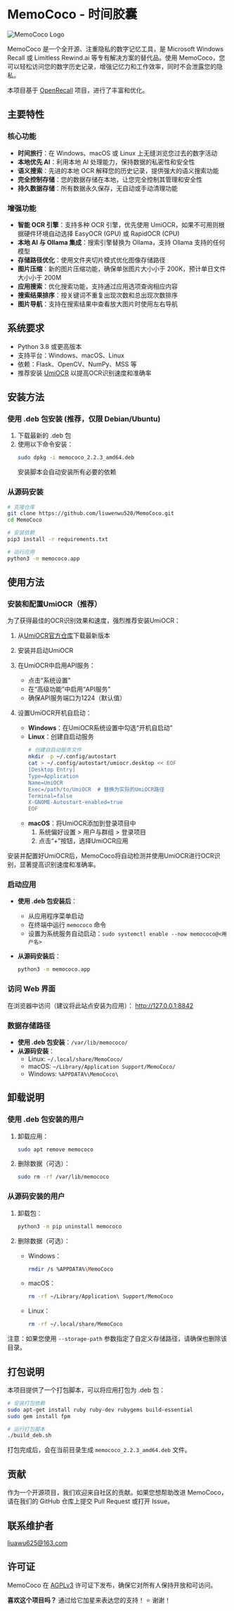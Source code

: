 # MemoCoco - 时间胶囊

![MemoCoco Logo](memococo/static/favicon144x144.png)

MemoCoco 是一个全开源、注重隐私的数字记忆工具，是 Microsoft Windows Recall 或 Limitless Rewind.ai 等专有解决方案的替代品。使用 MemoCoco，您可以轻松访问您的数字历史记录，增强记忆力和工作效率，同时不会泄露您的隐私。

本项目基于 [OpenRecall](https://github.com/openrecall/openrecall) 项目，进行了丰富和优化。

## 主要特性

### 核心功能

- **时间旅行**：在 Windows、macOS 或 Linux 上无缝浏览您过去的数字活动
- **本地优先 AI**：利用本地 AI 处理能力，保持数据的私密性和安全性
- **语义搜索**：先进的本地 OCR 解释您的历史记录，提供强大的语义搜索功能
- **完全控制存储**：您的数据存储在本地，让您完全控制其管理和安全性
- **持久数据存储**：所有数据永久保存，无自动或手动清理功能

### 增强功能

- **智能 OCR 引擎**：支持多种 OCR 引擎，优先使用 UmiOCR，如果不可用则根据硬件环境自动选择 EasyOCR (GPU) 或 RapidOCR (CPU)
- **本地 AI 与 Ollama 集成**：搜索引擎替换为 Ollama，支持 Ollama 支持的任何模型
- **存储路径优化**：使用文件夹切片模式优化图像存储路径
- **图片压缩**：新的图片压缩功能，确保单张图片大小小于 200K，预计单日文件大小小于 200M
- **应用搜索**：优化搜索功能，支持通过应用选项查询相应内容
- **搜索结果排序**：按关键词不重复出现次数和总出现次数排序
- **图片导航**：支持在搜索结果中查看放大图片时使用左右导航

## 系统要求

- Python 3.8 或更高版本
- 支持平台：Windows、macOS、Linux
- 依赖：Flask、OpenCV、NumPy、MSS 等
- 推荐安装 [UmiOCR](https://github.com/hiroi-sora/Umi-OCR) 以提高OCR识别速度和准确率

## 安装方法

### 使用 .deb 包安装 (推荐，仅限 Debian/Ubuntu)

1. 下载最新的 .deb 包
2. 使用以下命令安装：
   ```bash
   sudo dpkg -i memococo_2.2.3_amd64.deb
   ```
   安装脚本会自动安装所有必要的依赖

### 从源码安装

```bash
# 克隆仓库
git clone https://github.com/liuwenwu520/MemoCoco.git
cd MemoCoco

# 安装依赖
pip3 install -r requirements.txt

# 运行应用
python3 -m memococo.app
```

## 使用方法

### 安装和配置UmiOCR（推荐）

为了获得最佳的OCR识别效果和速度，强烈推荐安装UmiOCR：

1. 从[UmiOCR官方仓库](https://github.com/hiroi-sora/Umi-OCR/releases)下载最新版本
2. 安装并启动UmiOCR
3. 在UmiOCR中启用API服务：
   - 点击“系统设置”
   - 在“高级功能”中启用“API服务”
   - 确保API服务端口为1224（默认值）

4. 设置UmiOCR开机自启动：
   - **Windows**：在UmiOCR系统设置中勾选“开机自启动”
   - **Linux**：创建自启动服务
     ```bash
     # 创建自启动服务文件
     mkdir -p ~/.config/autostart
     cat > ~/.config/autostart/umiocr.desktop << EOF
     [Desktop Entry]
     Type=Application
     Name=UmiOCR
     Exec=/path/to/UmiOCR  # 替换为实际的UmiOCR路径
     Terminal=false
     X-GNOME-Autostart-enabled=true
     EOF
     ```
   - **macOS**：将UmiOCR添加到登录项目中
     1. 系统偏好设置 > 用户与群组 > 登录项目
     2. 点击“+”按钮，选择UmiOCR应用

安装并配置好UmiOCR后，MemoCoco将自动检测并使用UmiOCR进行OCR识别，显著提高识别速度和准确率。

### 启动应用

- **使用 .deb 包安装后**：
  - 从应用程序菜单启动
  - 在终端中运行 `memococo` 命令
  - 设置为系统服务自动启动：`sudo systemctl enable --now memococo@<用户名>`

- **从源码安装后**：
  ```bash
  python3 -m memococo.app
  ```

### 访问 Web 界面

在浏览器中访问（建议将此站点安装为应用）：
http://127.0.0.1:8842

### 数据存储路径

- **使用 .deb 包安装**：`/var/lib/memococo/`
- **从源码安装**：
  - Linux: `~/.local/share/MemoCoco/`
  - macOS: `~/Library/Application Support/MemoCoco/`
  - Windows: `%APPDATA%\MemoCoco\`

## 卸载说明

### 使用 .deb 包安装的用户

1. 卸载应用：
   ```bash
   sudo apt remove memococo
   ```

2. 删除数据（可选）：
   ```bash
   sudo rm -rf /var/lib/memococo
   ```

### 从源码安装的用户

1. 卸载包：
   ```bash
   python3 -m pip uninstall memococo
   ```

2. 删除数据（可选）：
   - Windows：
     ```bash
     rmdir /s %APPDATA%\MemoCoco
     ```
   - macOS：
     ```bash
     rm -rf ~/Library/Application\ Support/MemoCoco
     ```
   - Linux：
     ```bash
     rm -rf ~/.local/share/MemoCoco
     ```

注意：如果您使用 `--storage-path` 参数指定了自定义存储路径，请确保也删除该目录。

## 打包说明

本项目提供了一个打包脚本，可以将应用打包为 .deb 包：

```bash
# 安装打包依赖
sudo apt-get install ruby ruby-dev rubygems build-essential
sudo gem install fpm

# 运行打包脚本
./build_deb.sh
```

打包完成后，会在当前目录生成 `memococo_2.2.3_amd64.deb` 文件。

## 贡献

作为一个开源项目，我们欢迎来自社区的贡献。如果您想帮助改进 MemoCoco，请在我们的 GitHub 仓库上提交 Pull Request 或打开 Issue。

## 联系维护者

liuawu625@163.com

## 许可证

MemoCoco 在 [AGPLv3](https://opensource.org/licenses/AGPL-3.0) 许可证下发布，确保它对所有人保持开放和可访问。

**喜欢这个项目吗？** 通过给它加星来表达您的支持！ ⭐️ 谢谢！